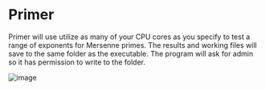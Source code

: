 # Primer
Primer will use utilize as many of your CPU cores as you specify to test a range of exponents for Mersenne primes.
The results and working files will save to the same folder as the executable.  The program will ask for admin so it has permission to write to the folder.


![image](https://github.com/Echostorm44/Primer/assets/107306362/0f303a0a-5b4c-486d-a59d-0eb0e9103e4f)
